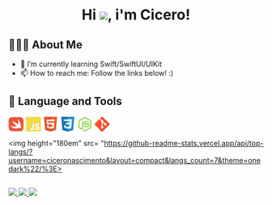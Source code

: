 



<h1 align="center">Hi <img src="https://raw.githubusercontent.com/MartinHeinz/MartinHeinz/master/wave.gif" width="30px">, i'm Cicero! </h1>


## 🙋🏾‍♂️ About Me
- 🌱 I’m currently learning Swift/SwiftUI/UIKit
- 📫 How to reach me: Follow the links below! :)


  
## 🚀 Language and Tools
 <!-- <div style="display: inline_block"><br> -->
 <p align="left">
   <img align="center" height="30" wight="40" src="https://raw.githubusercontent.com/devicons/devicon/master/icons/swift/swift-original.svg">
   <img align="center" height="30" wight="40" src="https://raw.githubusercontent.com/devicons/devicon/master/icons/javascript/javascript-plain.svg">
   <img align="center" height="30" wight="40" src="https://raw.githubusercontent.com/devicons/devicon/master/icons/html5/html5-original.svg">
   <img align="center" height="30" wight="40" src="https://raw.githubusercontent.com/devicons/devicon/master/icons/css3/css3-original.svg">
   <img align="center" height="30" wight="40" src="https://raw.githubusercontent.com/devicons/devicon/master/icons/nodejs/nodejs-original.svg">
   <img align="center" height="30" wight="40" src="https://raw.githubusercontent.com/devicons/devicon/master/icons/git/git-original.svg">
 </p>
  
<img height="180em" src=
"https://github-readme-stats.vercel.app/api/top-langs/?username=ciceronascimento&layout=compact&langs_count=7&theme=onedark%22/%3E>

</div>

##
  
  <div> 
        <a href="https://www.linkedin.com/in/ciceronascimento/" target="blank"><img src="https://img.shields.io/badge/LinkedIn-0077B5?style=for-the-badge&logo=linkedin&logoColor=white">
        <a href="mailto:antoniociceero@gmail.com" target="blank"><img src="https://img.shields.io/badge/Gmail-D14836?style=for-the-badge&logo=gmail&logoColor=white"> 
        <a href="https://www.instagram.com/antoniocicero/" target="blank"><img src="https://img.shields.io/badge/Instagram-E4405F?style=for-the-badge&logo=instagram&logoColor=white">  
  </div>
  
